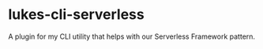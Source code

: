lukes-cli-serverless
==========================================

A plugin for my CLI utility that helps with our Serverless Framework pattern.